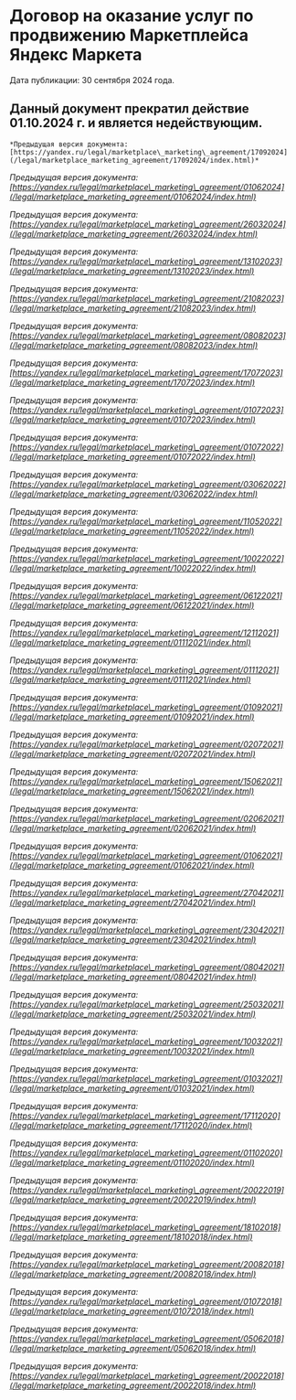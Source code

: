  Договор на оказание услуг по продвижению Маркетплейса Яндекс Маркета
====================================================================

  Дата публикации: 30 сентября 2024 года.

 Данный документ прекратил действие 01\.10\.2024 г. и является недействующим.
----------------------------------------------------------------------------

    *Предыдущая версия документа: [https://yandex.ru/legal/marketplace\_marketing\_agreement/17092024](/legal/marketplace_marketing_agreement/17092024/index.html)*

 *Предыдущая версия документа: [https://yandex.ru/legal/marketplace\_marketing\_agreement/01062024](/legal/marketplace_marketing_agreement/01062024/index.html)*

 *Предыдущая версия документа: [https://yandex.ru/legal/marketplace\_marketing\_agreement/26032024](/legal/marketplace_marketing_agreement/26032024/index.html)*

 *Предыдущая версия документа: [https://yandex.ru/legal/marketplace\_marketing\_agreement/13102023](/legal/marketplace_marketing_agreement/13102023/index.html)*

 *Предыдущая версия документа: [https://yandex.ru/legal/marketplace\_marketing\_agreement/21082023](/legal/marketplace_marketing_agreement/21082023/index.html)*

 *Предыдущая версия документа: [https://yandex.ru/legal/marketplace\_marketing\_agreement/08082023](/legal/marketplace_marketing_agreement/08082023/index.html)*

 *Предыдущая версия документа: [https://yandex.ru/legal/marketplace\_marketing\_agreement/17072023](/legal/marketplace_marketing_agreement/17072023/index.html)*

 *Предыдущая версия документа: [https://yandex.ru/legal/marketplace\_marketing\_agreement/01072023](/legal/marketplace_marketing_agreement/01072023/index.html)*

 *Предыдущая версия документа: [https://yandex.ru/legal/marketplace\_marketing\_agreement/01072022](/legal/marketplace_marketing_agreement/01072022/index.html)*

 *Предыдущая версия документа: [https://yandex.ru/legal/marketplace\_marketing\_agreement/03062022](/legal/marketplace_marketing_agreement/03062022/index.html)*

 *Предыдущая версия документа: [https://yandex.ru/legal/marketplace\_marketing\_agreement/11052022](/legal/marketplace_marketing_agreement/11052022/index.html)*

 *Предыдущая версия документа: [https://yandex.ru/legal/marketplace\_marketing\_agreement/10022022](/legal/marketplace_marketing_agreement/10022022/index.html)*

 *Предыдущая версия документа: [https://yandex.ru/legal/marketplace\_marketing\_agreement/06122021](/legal/marketplace_marketing_agreement/06122021/index.html)*

 *Предыдущая версия документа: [https://yandex.ru/legal/marketplace\_marketing\_agreement/12112021](/legal/marketplace_marketing_agreement/01112021/index.html)*

 *Предыдущая версия документа: [https://yandex.ru/legal/marketplace\_marketing\_agreement/01112021](/legal/marketplace_marketing_agreement/01112021/index.html)*

 *Предыдущая версия документа: [https://yandex.ru/legal/marketplace\_marketing\_agreement/01092021](/legal/marketplace_marketing_agreement/01092021/index.html)*

 *Предыдущая версия документа: [https://yandex.ru/legal/marketplace\_marketing\_agreement/02072021](/legal/marketplace_marketing_agreement/02072021/index.html)*

 *Предыдущая версия документа: [https://yandex.ru/legal/marketplace\_marketing\_agreement/15062021](/legal/marketplace_marketing_agreement/15062021/index.html)*

 *Предыдущая версия документа: [https://yandex.ru/legal/marketplace\_marketing\_agreement/02062021](/legal/marketplace_marketing_agreement/02062021/index.html)*

 *Предыдущая версия документа: [https://yandex.ru/legal/marketplace\_marketing\_agreement/01062021](/legal/marketplace_marketing_agreement/01062021/index.html)*

 *Предыдущая версия документа: [https://yandex.ru/legal/marketplace\_marketing\_agreement/27042021](/legal/marketplace_marketing_agreement/27042021/index.html)*

 *Предыдущая версия документа: [https://yandex.ru/legal/marketplace\_marketing\_agreement/23042021](/legal/marketplace_marketing_agreement/23042021/index.html)*

 *Предыдущая версия документа: [https://yandex.ru/legal/marketplace\_marketing\_agreement/08042021](/legal/marketplace_marketing_agreement/08042021/index.html)* 

 *Предыдущая версия документа: [https://yandex.ru/legal/marketplace\_marketing\_agreement/25032021](/legal/marketplace_marketing_agreement/25032021/index.html)* 

 *Предыдущая версия документа: [https://yandex.ru/legal/marketplace\_marketing\_agreement/10032021](/legal/marketplace_marketing_agreement/10032021/index.html)* 

 *Предыдущая версия документа: [https://yandex.ru/legal/marketplace\_marketing\_agreement/01032021](/legal/marketplace_marketing_agreement/01032021/index.html)* 

 *Предыдущая версия документа: [https://yandex.ru/legal/marketplace\_marketing\_agreement/17112020](/legal/marketplace_marketing_agreement/17112020/index.html)* 

 *Предыдущая версия документа: [https://yandex.ru/legal/marketplace\_marketing\_agreement/01102020](/legal/marketplace_marketing_agreement/01102020/index.html)* 

  *Предыдущая версия документа: [https://yandex.ru/legal/marketplace\_marketing\_agreement/20022019](/legal/marketplace_marketing_agreement/20022019/index.html)* 

  *Предыдущая версия документа: [https://yandex.ru/legal/marketplace\_marketing\_agreement/18102018](/legal/marketplace_marketing_agreement/18102018/index.html)* 

  *Предыдущая версия документа: [https://yandex.ru/legal/marketplace\_marketing\_agreement/20082018](/legal/marketplace_marketing_agreement/20082018/index.html)* 

  *Предыдущая версия документа: [https://yandex.ru/legal/marketplace\_marketing\_agreement/01072018](/legal/marketplace_marketing_agreement/01072018/index.html)* 

  *Предыдущая версия документа: [https://yandex.ru/legal/marketplace\_marketing\_agreement/05062018](/legal/marketplace_marketing_agreement/05062018/index.html)* 

  *Предыдущая версия документа: [https://yandex.ru/legal/marketplace\_marketing\_agreement/20022018](/legal/marketplace_marketing_agreement/20022018/index.html)* 

  

